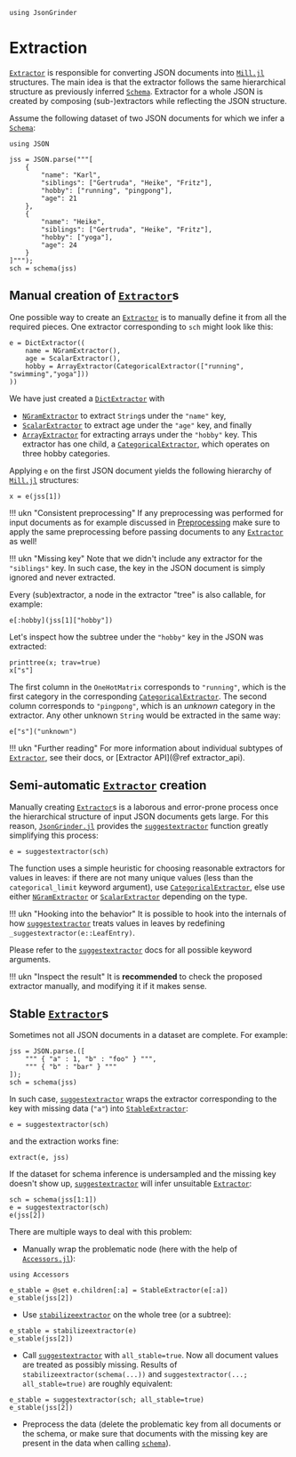 ```@setup extractor
using JsonGrinder
```

# Extraction

[`Extractor`](@ref) is responsible for converting JSON documents into
[`Mill.jl`](https://github.com/CTUAvastLab/Mill.jl) structures. The main idea is that the extractor
follows the same hierarchical structure as previously inferred [`Schema`](@ref). Extractor
for a whole JSON is created by composing (sub-)extractors while reflecting the JSON structure.

Assume the following dataset of two JSON documents for which we infer a [`Schema`](@ref):

```@example extractor
using JSON
```

```@repl extractor
jss = JSON.parse("""[
    {
        "name": "Karl",
        "siblings": ["Gertruda", "Heike", "Fritz"],
        "hobby": ["running", "pingpong"],
        "age": 21
    },
    {
        "name": "Heike",
        "siblings": ["Gertruda", "Heike", "Fritz"],
        "hobby": ["yoga"],
        "age": 24
    }
]""");
sch = schema(jss)
```

## Manual creation of [`Extractor`](@ref)s

One possible way to create an [`Extractor`](@ref) is to manually define it from all the required
pieces. One extractor corresponding to `sch` might look like this:

```@repl extractor
e = DictExtractor((
    name = NGramExtractor(),
    age = ScalarExtractor(),
    hobby = ArrayExtractor(CategoricalExtractor(["running", "swimming","yoga"]))
))
```

We have just created a [`DictExtractor`](@ref) with

- [`NGramExtractor`](@ref) to extract `String`s under the `"name"` key,
- [`ScalarExtractor`](@ref) to extract age under the `"age"` key, and finally
- [`ArrayExtractor`](@ref) for extracting arrays under the `"hobby"` key. This extractor has one
  child, a [`CategoricalExtractor`](@ref), which operates on three hobby categories.

Applying `e` on the first JSON document yields the following hierarchy of
[`Mill.jl`](https://github.com/CTUAvastLab/Mill.jl) structures:

```@repl extractor
x = e(jss[1])
```

!!! ukn "Consistent preprocessing"
    If any preprocessing was performed for input documents as for example discussed in
    [Preprocessing](@ref) make sure to apply the same preprocessing before passing
    documents to any [`Extractor`](@ref) as well!

!!! ukn "Missing key"
    Note that we didn't include any extractor for the `"siblings"` key. In such case, the
    key in the JSON document is simply ignored and never extracted.

Every (sub)extractor, a node in the extractor "tree" is also callable, for example:

```@repl extractor
e[:hobby](jss[1]["hobby"])
```

Let's inspect how the subtree under the `"hobby"` key in the JSON was extracted:

```@repl extractor
printtree(x; trav=true)
x["s"]
```

The first column in the `OneHotMatrix` corresponds to `"running"`, which is the first category in
the corresponding [`CategoricalExtractor`](@ref). The second column corresponds to `"pingpong"`,
which is an *unknown* category in the extractor. Any other unknown `String` would be extracted in
the same way:

```@repl extractor
e["s"]("unknown")
```

!!! ukn "Further reading"
    For more information about individual subtypes of [`Extractor`](@ref), see their docs, or
    [Extractor API](@ref extractor_api).

## Semi-automatic [`Extractor`](@ref) creation

Manually creating [`Extractor`](@ref)s is a laborous and error-prone process once the hierarchical
structure of input JSON documents gets large. For this reason,
[`JsonGrinder.jl`](https://github.com/CTUAvastLab/JsonGrinder.jl) provides the
[`suggestextractor`](@ref) function greatly simplifying this process:

```@repl extractor
e = suggestextractor(sch)
```

The function uses a simple heuristic for choosing reasonable extractors for values in leaves: if
there are not many unique values (less than the `categorical_limit` keyword argument), use
[`CategoricalExtractor`](@ref), else use either [`NGramExtractor`](@ref) or
[`ScalarExtractor`](@ref) depending on the type.

!!! ukn "Hooking into the behavior"
    It is possible to hook into the internals of how [`suggestextractor`](@ref) treats values in
    leaves by redefining `_suggestextractor(e::LeafEntry)`.

Please refer to the [`suggestextractor`](@ref) docs for all possible keyword arguments.

!!! ukn "Inspect the result"
    It is **recommended** to check the proposed extractor manually, and modifying it if it makes
    sense.

## Stable [`Extractor`](@ref)s

Sometimes not all JSON documents in a dataset are complete. For example:

```@repl extractor
jss = JSON.parse.([
    """ { "a" : 1, "b" : "foo" } """,
    """ { "b" : "bar" } """
]);
sch = schema(jss)
```

In such case, [`suggestextractor`](@ref) wraps the extractor corresponding to the key with
missing data (`"a"`) into [`StableExtractor`](@ref):

```@repl extractor
e = suggestextractor(sch)
```

and the extraction works fine:

```@repl extractor
extract(e, jss)
```

If the dataset for schema inference is undersampled and the missing key doesn't show up, [`suggestextractor`](@ref) will infer unsuitable [`Extractor`](@ref):

```@repl extractor
sch = schema(jss[1:1])
e = suggestextractor(sch)
e(jss[2])
```

There are multiple ways to deal with this problem:

- Manually wrap the problematic node (here with the help of
   [`Accessors.jl`](https://github.com/JuliaObjects/Accessors.jl)):

```@example extractor
using Accessors
```
```@repl extractor
e_stable = @set e.children[:a] = StableExtractor(e[:a])
e_stable(jss[2])
```

- Use [`stabilizeextractor`](@ref) on the whole tree (or a subtree):

```@repl extractor
e_stable = stabilizeextractor(e)
e_stable(jss[2])
```

- Call [`suggestextractor`](@ref) with `all_stable=true`. Now all document values are treated as
  possibly missing. Results of `stabilizeextractor(schema(...))` and `suggestextractor(...; all_stable=true)`
  are roughly equivalent:

```@repl extractor
e_stable = suggestextractor(sch; all_stable=true)
e_stable(jss[2])
```

- Preprocess the data (delete the problematic key from all documents or the schema, or make sure
   that documents with the missing key are present in the data when calling [`schema`](@ref)).
